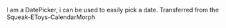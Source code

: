 I am a DatePicker, i can be used to easily pick a date. Transferred from the Squeak-EToys-CalendarMorph